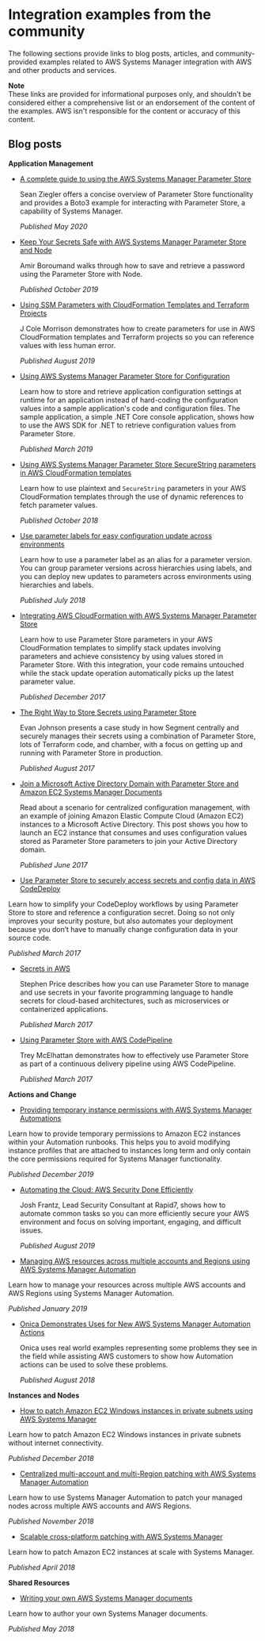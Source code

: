 # Integration examples from the community<a name="integrations-community"></a>

The following sections provide links to blog posts, articles, and community\-provided examples related to AWS Systems Manager integration with AWS and other products and services\.

**Note**  
These links are provided for informational purposes only, and shouldn't be considered either a comprehensive list or an endorsement of the content of the examples\. AWS isn't responsible for the content or accuracy of this content\. 

## Blog posts<a name="integrations-community-blogposts"></a>

**Application Management**
+ [A complete guide to using the AWS Systems Manager Parameter Store](https://seanjziegler.com/a-complete-guide-to-using-the-aws-systems-manager-parameter-store/)

  Sean Ziegler offers a concise overview of Parameter Store functionality and provides a Boto3 example for interacting with Parameter Store, a capability of Systems Manager\.

  *Published May 2020*
+ [Keep Your Secrets Safe with AWS Systems Manager Parameter Store and Node](https://www.codebyamir.com/blog/keep-your-secrets-safe-with-aws-systems-manager-parameter-store-and-nodejs)

  Amir Boroumand walks through how to save and retrieve a password using the Parameter Store with Node\.

  *Published October 2019*
+ [Using SSM Parameters with CloudFormation Templates and Terraform Projects](https://start.jcolemorrison.com/using-ssm-parameters-with-cloudformation-templates-and-terraform-projects/)

  J Cole Morrison demonstrates how to create parameters for use in AWS CloudFormation templates and Terraform projects so you can reference values with less human error\.

  *Published August 2019*
+ [Using AWS Systems Manager Parameter Store for Configuration](https://github.com/aws-samples/aws-net-guides/tree/master/Communications/ParameterStore-Example)

  Learn how to store and retrieve application configuration settings at runtime for an application instead of hard\-coding the configuration values into a sample application's code and configuration files\. The sample application, a simple \.NET Core console application, shows how to use the AWS SDK for \.NET to retrieve configuration values from Parameter Store\.

  *Published March 2019*
+ [Using AWS Systems Manager Parameter Store SecureString parameters in AWS CloudFormation templates](http://aws.amazon.com/blogs/mt/using-aws-systems-manager-parameter-store-secure-string-parameters-in-aws-cloudformation-templates/)

  Learn how to use plaintext and `SecureString` parameters in your AWS CloudFormation templates through the use of dynamic references to fetch parameter values\.

  *Published October 2018*
+ [Use parameter labels for easy configuration update across environments](http://aws.amazon.com/blogs/mt/use-parameter-labels-for-easy-configuration-update-across-environments/)

  Learn how to use a parameter label as an alias for a parameter version\. You can group parameter versions across hierarchies using labels, and you can deploy new updates to parameters across environments using hierarchies and labels\.

  *Published July 2018*
+ [Integrating AWS CloudFormation with AWS Systems Manager Parameter Store](http://aws.amazon.com/blogs/mt/integrating-aws-cloudformation-with-aws-systems-manager-parameter-store/)

  Learn how to use Parameter Store parameters in your AWS CloudFormation templates to simplify stack updates involving parameters and achieve consistency by using values stored in Parameter Store\. With this integration, your code remains untouched while the stack update operation automatically picks up the latest parameter value\.

  *Published December 2017*
+ [The Right Way to Store Secrets using Parameter Store](http://aws.amazon.com/blogs/mt/the-right-way-to-store-secrets-using-parameter-store/)

  Evan Johnson presents a case study in how Segment centrally and securely manages their secrets using a combination of Parameter Store, lots of Terraform code, and chamber, with a focus on getting up and running with Parameter Store in production\.

  *Published August 2017*
+ [Join a Microsoft Active Directory Domain with Parameter Store and Amazon EC2 Systems Manager Documents](http://aws.amazon.com/blogs/mt/join-a-microsoft-active-directory-domain-with-parameter-store-and-amazon-ec2-systems-manager-documents/)

  Read about a scenario for centralized configuration management, with an example of joining Amazon Elastic Compute Cloud \(Amazon EC2\) instances to a Microsoft Active Directory\. This post shows you how to launch an EC2 instance that consumes and uses configuration values stored as Parameter Store parameters to join your Active Directory domain\.

  *Published June 2017*
+  [Use Parameter Store to securely access secrets and config data in AWS CodeDeploy](http://aws.amazon.com/blogs/mt/use-parameter-store-to-securely-access-secrets-and-config-data-in-aws-codedeploy/) 

  Learn how to simplify your CodeDeploy workflows by using Parameter Store to store and reference a configuration secret\. Doing so not only improves your security posture, but also automates your deployment because you don’t have to manually change configuration data in your source code\.

  *Published March 2017*
+ [Secrets in AWS](https://stp5.net/blog/post/secrets-in-aws/)

  Stephen Price describes how you can use Parameter Store to manage and use secrets in your favorite programming language to handle secrets for cloud\-based architectures, such as microservices or containerized applications\.

  *Published March 2017*
+ [Using Parameter Store with AWS CodePipeline](https://stelligent.com/2017/03/09/using-parameter-store-with-aws-codepipeline/)

  Trey McElhattan demonstrates how to effectively use Parameter Store as part of a continuous delivery pipeline using AWS CodePipeline\. 

  *Published March 2017*

**Actions and Change**
+  [Providing temporary instance permissions with AWS Systems Manager Automations](http://aws.amazon.com/blogs/mt/providing-temporary-instance-permissions-with-aws-systems-manager-automations/) 

  Learn how to provide temporary permissions to Amazon EC2 instances within your Automation runbooks\. This helps you to avoid modifying instance profiles that are attached to instances long term and only contain the core permissions required for Systems Manager functionality\.

  *Published December 2019*
+ [Automating the Cloud: AWS Security Done Efficiently](https://blog.rapid7.com/2019/08/19/automating-the-cloud-aws-security-done-efficiently/)

  Josh Frantz, Lead Security Consultant at Rapid7, shows how to automate common tasks so you can more efficiently secure your AWS environment and focus on solving important, engaging, and difficult issues\.

  *Published August 2019*
+  [Managing AWS resources across multiple accounts and Regions using AWS Systems Manager Automation](http://aws.amazon.com/blogs/mt/managing-aws-resources-across-multiple-accounts-and-regions-using-aws-systems-manager-automation/) 

  Learn how to manage your resources across multiple AWS accounts and AWS Regions using Systems Manager Automation\.

  *Published January 2019*
+ [Onica Demonstrates Uses for New AWS Systems Manager Automation Actions](https://onica.com/blog/devops/aws-blog-on-demonstrating-uses-for-new-aws-systems-manager-automation-by-onica/)

  Onica uses real world examples representing some problems they see in the field while assisting AWS customers to show how Automation actions can be used to solve these problems\.

  *Published August 2018*

**Instances and Nodes**
+  [How to patch Amazon EC2 Windows instances in private subnets using AWS Systems Manager](http://aws.amazon.com/blogs/mt/how-to-patch-windows-ec2-instances-in-private-subnets-using-aws-systems-manager/) 

  Learn how to patch Amazon EC2 Windows instances in private subnets without internet connectivity\.

  *Published December 2018*
+  [Centralized multi\-account and multi\-Region patching with AWS Systems Manager Automation](http://aws.amazon.com/blogs/mt/centralized-multi-account-and-multi-region-patching-with-aws-systems-manager-automation/) 

  Learn how to use Systems Manager Automation to patch your managed nodes across multiple AWS accounts and AWS Regions\.

  *Published November 2018*
+  [Scalable cross\-platform patching with AWS Systems Manager](http://aws.amazon.com/blogs/mt/scalable-cross-platform-patching-with-aws-systems-manager/) 

  Learn how to patch Amazon EC2 instances at scale with Systems Manager\.

  *Published April 2018*

**Shared Resources**
+  [Writing your own AWS Systems Manager documents](http://aws.amazon.com/blogs/mt/writing-your-own-aws-systems-manager-documents/) 

  Learn how to author your own Systems Manager documents\.

  *Published May 2018*